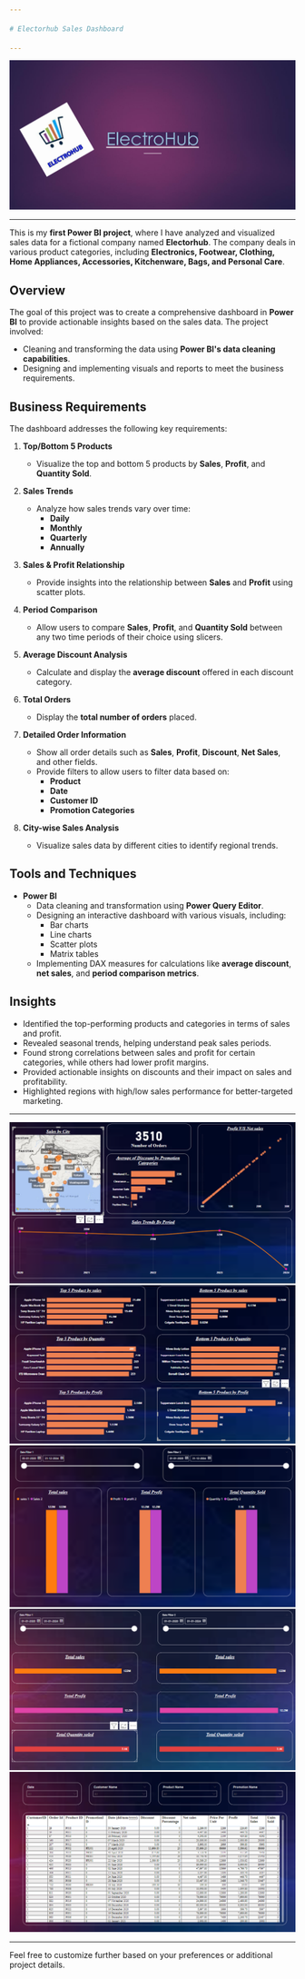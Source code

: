 ```yaml
---

# Electorhub Sales Dashboard  

---
```

![Electorhub Dashboard Screenshot](https://github.com/Rupeshsinghdiwan/ElectroHub_power_bi_dashboard-/blob/42b55ff3df08b81ee7f7f10e480a0a4021a96894/Dashboard%20Images/Screenshot%202024-11-25%20201639.png)

---

This is my **first Power BI project**, where I have analyzed and visualized sales data for a fictional company named **Electorhub**. The company deals in various product categories, including **Electronics, Footwear, Clothing, Home Appliances, Accessories, Kitchenware, Bags, and Personal Care**.  

## Overview  

The goal of this project was to create a comprehensive dashboard in **Power BI** to provide actionable insights based on the sales data. The project involved:  
- Cleaning and transforming the data using **Power BI's data cleaning capabilities**.  
- Designing and implementing visuals and reports to meet the business requirements.  

## Business Requirements  

The dashboard addresses the following key requirements:  

1. **Top/Bottom 5 Products**  
   - Visualize the top and bottom 5 products by **Sales**, **Profit**, and **Quantity Sold**.  

2. **Sales Trends**  
   - Analyze how sales trends vary over time:  
     - **Daily**  
     - **Monthly**  
     - **Quarterly**  
     - **Annually**  

3. **Sales & Profit Relationship**  
   - Provide insights into the relationship between **Sales** and **Profit** using scatter plots.  

4. **Period Comparison**  
   - Allow users to compare **Sales**, **Profit**, and **Quantity Sold** between any two time periods of their choice using slicers.  

5. **Average Discount Analysis**  
   - Calculate and display the **average discount** offered in each discount category.  

6. **Total Orders**  
   - Display the **total number of orders** placed.  

7. **Detailed Order Information**  
   - Show all order details such as **Sales**, **Profit**, **Discount**, **Net Sales**, and other fields.  
   - Provide filters to allow users to filter data based on:  
     - **Product**  
     - **Date**  
     - **Customer ID**  
     - **Promotion Categories**  

8. **City-wise Sales Analysis**  
   - Visualize sales data by different cities to identify regional trends.  

## Tools and Techniques  

- **Power BI**  
  - Data cleaning and transformation using **Power Query Editor**.  
  - Designing an interactive dashboard with various visuals, including:  
    - Bar charts  
    - Line charts  
    - Scatter plots  
    - Matrix tables  
  - Implementing DAX measures for calculations like **average discount**, **net sales**, and **period comparison metrics**.  

## Insights  

- Identified the top-performing products and categories in terms of sales and profit.  
- Revealed seasonal trends, helping understand peak sales periods.  
- Found strong correlations between sales and profit for certain categories, while others had lower profit margins.  
- Provided actionable insights on discounts and their impact on sales and profitability.  
- Highlighted regions with high/low sales performance for better-targeted marketing.
  
---

![Electorhub Dashboard Screenshot](https://github.com/Rupeshsinghdiwan/ElectroHub_power_bi_dashboard-/blob/506e2d59a1725feab8544e892bd24a3a17c3add7/Dashboard%20Images/Screenshot%202024-11-25%20184239.png)
![Electorhub Dashboard Screenshot](https://github.com/Rupeshsinghdiwan/ElectroHub_power_bi_dashboard-/blob/2d2738c0c104386c03bc8ffee49e390785dacf33/Dashboard%20Images/Screenshot%202024-11-25%20184327.png)
![Electorhub Dashboard Screenshot](https://github.com/Rupeshsinghdiwan/ElectroHub_power_bi_dashboard-/blob/2d2738c0c104386c03bc8ffee49e390785dacf33/Dashboard%20Images/Screenshot%202024-11-25%20184349.png)
![Electorhub Dashboard Screenshot](https://github.com/Rupeshsinghdiwan/ElectroHub_power_bi_dashboard-/blob/2d2738c0c104386c03bc8ffee49e390785dacf33/Dashboard%20Images/Screenshot%202024-11-25%20184412.png)
![Electorhub Dashboard Screenshot](https://github.com/Rupeshsinghdiwan/ElectroHub_power_bi_dashboard-/blob/2d2738c0c104386c03bc8ffee49e390785dacf33/Dashboard%20Images/Screenshot%202024-11-25%20184455.png)

---


Feel free to customize further based on your preferences or additional project details.
